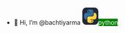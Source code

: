 - 👋 Hi, I’m @bachtiyarma
<img src="https://raw.githubusercontent.com/tandpfun/skill-icons/main/icons/Python-Dark.svg" width="37" height="40"><mark style="background-color: green; color: white;">python</mark>
